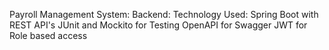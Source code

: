 Payroll Management System:
Backend:
Technology Used:
Spring Boot with REST API's
JUnit and Mockito for Testing
OpenAPI for Swagger 
JWT for Role based access

